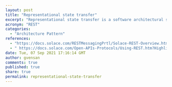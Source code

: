 ```yaml
---
layout: post
title: "Representational state transfer"
excerpt: "Representational state transfer is a software architectural style that was created to guide the design and development of the architecture for the World Wide Web. REST defines a set of constraints for how the architecture of an Internet-scale distributed hypermedia system, such as the Web, should behave"
acronym: "REST"
categories:
  - "Architecture Pattern"
references:
  - "https://docs.solace.com/RESTMessagingPrtl/Solace-REST-Overview.htm?Highlight=REST"
  - " https://docs.solace.com/Open-APIs-Protocols/Using-REST.htm?Highlight=REST"
date: Tue, 07 Sep 2021 17:16:14 GMT
author: gvensan
comments: true
published: true
share: true
permalink: representational-state-transfer
---
```

